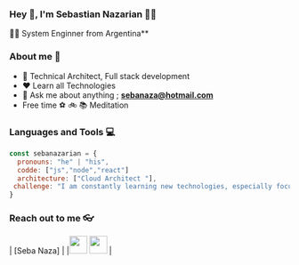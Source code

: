 
### Hey 👋, I'm Sebastian Nazarian 👨‍💻


👨‍🎓 System Enginner from Argentina** 

### About me :eyes:

- :dart: Technical Architect, Full stack development 
- :heart: Learn all Technologies
- :e-mail: Ask me about anything ; **sebanaza@hotmail.com**
- Free time :soccer: :bike: :books:  Meditation
### Languages and Tools :computer:
```javascript
const sebanazarian = {
  pronouns: "he" | "his",
  codde: ["js","node","react"]
  architecture: ["Cloud Architect "],
 challenge: "I am constantly learning new technologies, especially focused on Architecture and different programming languages and Framework (js, React)"
}
```

### Reach out to me 👓

|       [Seba Naza]                                                                               |
|<a href="https://github.com/sebanazarian"><img src="https://cdn.iconscout.com/icon/free/png-256/github-108-438008.png" width="32px" height="32px"></a>  <a href="https://www.linkedin.com/in/sebastian-nazarian-10a26326"><img src="https://i.ibb.co/Kx2GSrT/linkedin.png" width="32px" height="32px"></a> |
